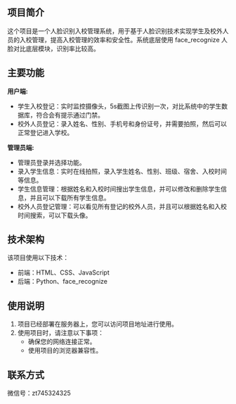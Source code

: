 ## 项目简介

这个项目是一个人脸识别入校管理系统，用于基于人脸识别技术实现学生及校外人员的入校管理，提高入校管理的效率和安全性。系统底层使用 face_recognize 人脸对比底层模块，识别率比较高。

## 主要功能

**用户端:**

- 学生入校登记：实时监控摄像头，5s截图上传识别一次，对比系统中的学生数据库，符合会有提示通过门禁。
- 校外人员登记：录入姓名、性别、手机号和身份证号，并需要拍照，然后可以正常登记进入学校。


**管理员端:**

- 管理员登录并选择功能。
- 录入学生信息：实时在线拍照，录入学生姓名、性别、班级、宿舍、入校时间等信息。
- 学生信息管理：根据姓名和入校时间搜出学生信息，并可以修改和删除学生信息，并且可以下载所有学生信息。
- 校外人员登记管理：可以看见所有登记的校外人员，并且可以根据姓名和入校时间搜索，可以下载头像。


## 技术架构

该项目使用以下技术：

- 前端：HTML、CSS、JavaScript
- 后端：Python、face_recognize


## 使用说明

1. 项目已经部署在服务器上，您可以访问项目地址进行使用。
2. 使用项目时，请注意以下事项：
    - 确保您的网络连接正常。
    - 使用项目的浏览器兼容性。


## 联系方式

微信号：zt745324325